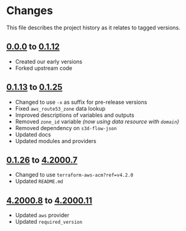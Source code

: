 # Changes
This file describes the project history as it relates to tagged versions.

## [0.0.0](.) to [0.1.12](.)
- Created our early versions
- Forked upstream code

## [0.1.13](.) to [0.1.25](.)
- Changed to use `-x` as suffix for pre-release versions
- Fixed `aws_route53_zone` data lookup
- Improved descriptions of variables and outputs
- Removed `zone_id` variable _(now using data resource with `domain`)_
- Removed dependency on `s3d-flow-json`
- Updated docs
- Updated modules and providers

## [0.1.26](.) to [4.2000.7](.)
- Changed to use `terraform-aws-acm?ref=v4.2.0`
- Updated `README.md`

## [4.2000.8](.) to [4.2000.11](.)
- Updated `aws` provider
- Updated `required_version`
